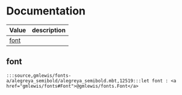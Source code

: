 # Documentation
|Value|description|
|---|---|
|[font](#font)||

## font

```moonbit
:::source,gmlewis/fonts-a/alegreya_semibold/alegreya_semibold.mbt,12519:::let font : <a href="gmlewis/fonts#Font">@gmlewis/fonts.Font</a>
```

